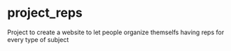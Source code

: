 # project_reps
Project to create a website to let people organize themselfs having reps for every type of subject
